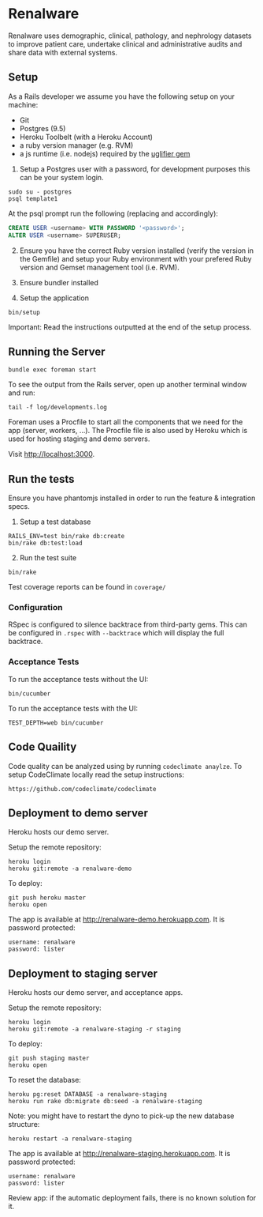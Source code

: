 # Renalware

Renalware uses demographic, clinical, pathology, and nephrology datasets to improve patient care,
undertake clinical and administrative audits and share data with external systems.

## Setup

As a Rails developer we assume you have the following setup on your machine:

* Git
* Postgres (9.5)
* Heroku Toolbelt (with a Heroku Account)
* a ruby version manager (e.g. RVM)
* a js runtime (i.e. nodejs) required by the [uglifier gem](https://github.com/lautis/uglifier#installation)

1. Setup a Postgres user with a password, for development purposes this can be your system login.

  ```
  sudo su - postgres
  psql template1
  ```

  At the psql prompt run the following (replacing <username> and <password> accordingly):

  ```sql
  CREATE USER <username> WITH PASSWORD '<password>';
  ALTER USER <username> SUPERUSER;
  ```

2. Ensure you have the correct Ruby version installed (verify the version in the Gemfile) and setup your Ruby
environment with your prefered Ruby version and Gemset management tool (i.e. RVM).

3. Ensure bundler installed

4. Setup the application

  ```
  bin/setup
  ```

  Important: Read the instructions outputted at the end of the setup process.

## Running the Server

    bundle exec foreman start

To see the output from the Rails server, open up another terminal window and run:

    tail -f log/developments.log

Foreman uses a Procfile to start all the components that we need for the app (server, workers, ...).  The Procfile file is also used by Heroku which is used for hosting staging and demo servers.

Visit [http://localhost:3000](http://localhost:3000).

## Run the tests

Ensure you have phantomjs installed in order to run the feature & integration specs.

1. Setup a test database

  ```
  RAILS_ENV=test bin/rake db:create
  bin/rake db:test:load
  ```

2. Run the test suite

  ```
  bin/rake
  ```

Test coverage reports can be found in `coverage/`

### Configuration

RSpec is configured to silence backtrace from third-party gems. This can be
configured in `.rspec` with `--backtrace` which will display the full backtrace.

### Acceptance Tests

To run the acceptance tests without the UI:

    bin/cucumber

To run the acceptance tests with the UI:

    TEST_DEPTH=web bin/cucumber

## Code Quaility

Code quality can be analyzed using by running `codeclimate anaylze`. To setup
CodeClimate locally read the setup instructions:

    https://github.com/codeclimate/codeclimate

## Deployment to demo server

Heroku hosts our demo server.

Setup the remote repository:

    heroku login
    heroku git:remote -a renalware-demo

To deploy:

    git push heroku master
    heroku open

The app is available at http://renalware-demo.herokuapp.com. It is password protected:

    username: renalware
    password: lister

## Deployment to staging server

Heroku hosts our demo server, and acceptance apps.

Setup the remote repository:

    heroku login
    heroku git:remote -a renalware-staging -r staging

To deploy:

    git push staging master
    heroku open

To reset the database:

    heroku pg:reset DATABASE -a renalware-staging
    heroku run rake db:migrate db:seed -a renalware-staging

Note: you might have to restart the dyno to pick-up the new database structure:

    heroku restart -a renalware-staging

The app is available at http://renalware-staging.herokuapp.com. It is password protected:

    username: renalware
    password: lister

Review app: if the automatic deployment fails, there is no known solution for it.
